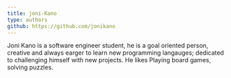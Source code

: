 ```yaml
---
title: joni-Kano
type: authors
github: https://github.com/jonikano
---
```


Joni Kano is a software engineer student, he is a goal oriented person, creative and always earger to learn new programming langauges; dedicated to challenging himself with new projects. He likes Playing board games, solving puzzles.
